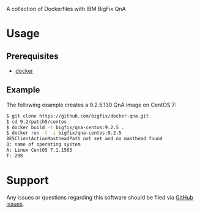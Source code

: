 A collection of Dockerfiles with IBM BigFix QnA

# Usage
## Prerequisites
- [docker](https://docs.docker.com/installation)

## Example
The following example creates a 9.2.5.130 QnA image on CentOS 7:

```bash
$ git clone https://github.com/bigfix/docker-qna.git
$ cd 9.2/patch5/centos
$ docker build -t bigfix/qna-centos:9.2.5 .
$ docker run -t -i bigfix/qna-centos:9.2.5
BESClientActionMastheadPath not set and no masthead found
Q: name of operating system
A: Linux CentOS 7.1.1503
T: 208
```

# Support
Any issues or questions regarding this software should be filed via [GitHub issues](https://github.com/bigfix/docker-qna/issues).
